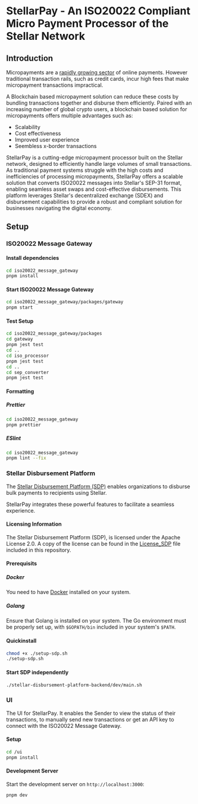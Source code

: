 # StellarPay - An ISO20022 Compliant Micro Payment Processor of the Stellar Network

## Introduction

Micropayments are a [rapidly growing sector](https://www.statista.com/outlook/dmo/fintech/digital-payments/worldwide) of online payments. However traditional transaction rails, such as credit cards, incur high fees that make micropayment transactions impractical.

A Blockchain based micropayment solution can reduce these costs by bundling transactions together and disburse them efficiently. Paired with an increasing number of global crypto users, a blockchain based solution for micropayments offers multiple advantages such as:
- Scalability
- Cost effectiveness
- Improved user experience
- Seembless x-border transactions

StellarPay is a cutting-edge micropayment processor built on the Stellar network, designed to efficiently handle large volumes of small transactions. 
As traditional payment systems struggle with the high costs and inefficiencies of processing micropayments, StellarPay offers a scalable solution that converts ISO20022 messages into Stellar's SEP-31 format, enabling seamless asset swaps and cost-effective disbursements. 
This platform leverages Stellar's decentralized exchange (SDEX) and disbursement capabilities to provide a robust and compliant solution for businesses navigating the digital economy.

## Setup

### ISO20022 Message Gateway
#### Install dependencies
```bash
cd iso20022_message_gateway
pnpm install
```
#### Start ISO20022 Message Gateway
```bash
cd iso20022_message_gateway/packages/gateway
pnpm start
```

#### Test Setup
```bash
cd iso20022_message_gateway/packages
cd gateway
pnpm jest test
cd ..
cd iso_processor
pnpm jest test
cd ..
cd sep_converter
pnpm jest test
```

#### Formatting
##### Prettier
```bash
cd iso20022_message_gateway
pnpm prettier
```

##### ESlint
```bash
cd iso20022_message_gateway
pnpm lint --fix
```

### Stellar Disbursement Platform
The [Stellar Disbursement Platform (SDP)](https://github.com/stellar/stellar-disbursement-platform-backend/blob/develop/README.md) enables organizations to disburse bulk payments to recipients using Stellar.

StellarPay integrates these powerful features to facilitate a seamless experience.

#### Licensing Information
The Stellar Disbursement Platform (SDP), is licensed under the Apache License 2.0. A copy of the license can be found in the [License_SDP](./LICENSE_SDP) file included in this repository.


#### Prerequisits

##### Docker
You need to have [Docker](https://www.docker.com/products/docker-desktop/) installed on your system.

##### Golang
Ensure that Golang is installed on your system. The Go environment must be properly set up, with `$GOPATH/bin` included in your system's `$PATH`.

#### Quickinstall
```bash
chmod +x ./setup-sdp.sh
./setup-sdp.sh
```

#### Start SDP independently
```bash
./stellar-disbursement-platform-backend/dev/main.sh
```

### UI
The UI for StellarPay. 
It enables the Sender to view the status of their transactions, to manually send new transactions or get an API key to connect with the ISO20022 Message Gateway.

#### Setup
```bash
cd /ui
pnpm install
```
#### Development Server

Start the development server on `http://localhost:3000`:
```bash
pnpm dev
```
